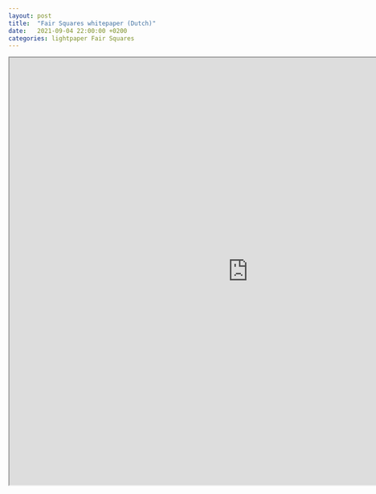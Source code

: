 ```yaml
---
layout: post
title:  "Fair Squares whitepaper (Dutch)"
date:   2021-09-04 22:00:00 +0200
categories: lightpaper Fair Squares
---
```




<iframe src="https://drive.google.com/file/d/1dJU0Rx3EMZc66NL84HlT92EF9SmIlRNG/preview" width="950" height="850" allow="autoplay"></iframe>


